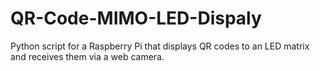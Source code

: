 # QR-Code-MIMO-LED-Dispaly
Python script for a Raspberry Pi that displays QR codes to an LED matrix and receives them via a web camera.
